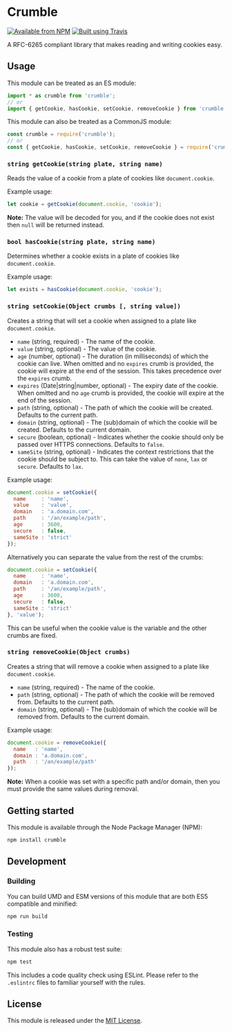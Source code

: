 # Crumble

[![Available from NPM](https://img.shields.io/npm/v/crumble.svg?maxAge=900)](https://www.npmjs.com/package/crumble)
[![Built using Travis](https://img.shields.io/travis/com/lsphillips/Crumble/master.svg?maxAge=900)](https://travis-ci.com/lsphillips/Crumble)

A RFC-6265 compliant library that makes reading and writing cookies easy.

## Usage

This module can be treated as an ES module:

``` js
import * as crumble from 'crumble';
// or
import { getCookie, hasCookie, setCookie, removeCookie } from 'crumble';
```

This module can also be treated as a CommonJS module:

``` js
const crumble = require('crumble');
// or
const { getCookie, hasCookie, setCookie, removeCookie } = require('crumble');
```

### `string getCookie(string plate, string name)`

Reads the value of a cookie from a plate of cookies like `document.cookie`.

Example usage:

``` js
let cookie = getCookie(document.cookie, 'cookie');
```

**Note:** The value will be decoded for you, and if the cookie does not exist then `null` will be returned instead.

### `bool hasCookie(string plate, string name)`

Determines whether a cookie exists in a plate of cookies like `document.cookie`.

Example usage:

``` js
let exists = hasCookie(document.cookie, 'cookie');
```

### `string setCookie(Object crumbs [, string value])`

Creates a string that will set a cookie when assigned to a plate like `document.cookie`.

* `name` (string, required) - The name of the cookie.
* `value` (string, optional) - The value of the cookie.
* `age` (number, optional) - The duration (in milliseconds) of which the cookie can live. When omitted and no `expires` crumb is provided, the cookie will expire at the end of the session. This takes precedence over the `expires` crumb.
* `expires` (Date|string|number, optional) - The expiry date of the cookie. When omitted and no `age` crumb is provided, the cookie will expire at the end of the session.
* `path` (string, optional) - The path of which the cookie will be created. Defaults to the current path.
* `domain` (string, optional) - The (sub)domain of which the cookie will be created. Defaults to the current domain.
* `secure` (boolean, optional) - Indicates whether the cookie should only be passed over HTTPS connections. Defaults to `false`.
* `sameSite` (string, optional) - Indicates the context restrictions that the cookie should be subject to. This can take the value of `none`, `lax` or `secure`. Defaults to `lax`.

Example usage:

``` js
document.cookie = setCookie({
  name     : 'name',
  value    : 'value',
  domain   : 'a.domain.com',
  path     : '/an/example/path',
  age      : 3600,
  secure   : false,
  sameSite : 'strict'
});
```

Alternatively you can separate the value from the rest of the crumbs:

``` js
document.cookie = setCookie({
  name     : 'name',
  domain   : 'a.domain.com',
  path     : '/an/example/path',
  age      : 3600,
  secure   : false,
  sameSite : 'strict'
}, 'value');
```

This can be useful when the cookie value is the variable and the other crumbs are fixed.

### `string removeCookie(Object crumbs)`

Creates a string that will remove a cookie when assigned to a plate like `document.cookie`.

* `name` (string, required) - The name of the cookie.
* `path` (string, optional) - The path of which the cookie will be removed from. Defaults to the current path.
* `domain` (string, optional) - The (sub)domain of which the cookie will be removed from. Defaults to the current domain.

Example usage:

``` js
document.cookie = removeCookie({
  name   : 'name',
  domain : 'a.domain.com',
  path   : '/an/example/path'
});
```

**Note:** When a cookie was set with a specific path and/or domain, then you must provide the same values during removal.

## Getting started

This module is available through the Node Package Manager (NPM):

``` sh
npm install crumble
```

## Development

### Building

You can build UMD and ESM versions of this module that are both ES5 compatible and minified:

``` sh
npm run build
```

### Testing

This module also has a robust test suite:

``` sh
npm test
```

This includes a code quality check using ESLint. Please refer to the `.eslintrc` files to familiar yourself with the rules.

## License

This module is released under the [MIT License](LICENSE.txt).
